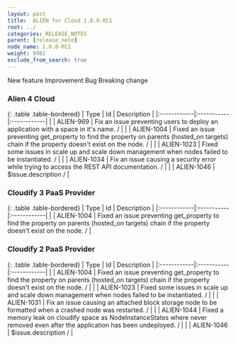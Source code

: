 ```yaml
---
layout: post
title:  ALIEN for Cloud 1.0.0-RC1
root: ../
categories: RELEASE_NOTES
parent: [release_note]
node_name: 1.0.0-RC1
weight: 9982
exclude_from_search: true
---
```





<i class="fa fa-plus text-success"></i> New feature <i class="fa fa-level-up text-primary"></i> Improvement  <i class="fa fa-bug text-danger"></i> Bug <i class="fa fa-exclamation-triangle text-warning"></i> Breaking change


### Alien 4 Cloud



  {: .table .table-bordered}
  | Type        | Id         | Description |
  |:------------|:-----------|:------------|
        |  <i class="fa fa-bug text-danger"></i> | ALIEN-969 | Fix an issue preventing users to deploy an application with a space in it's name. /  |
    |  <i class="fa fa-bug text-danger"></i> | ALIEN-1004 | Fixed an issue preventing get_property to find the property on parents (hosted_on targets) chain if the property doesn't exist on the node. /  |
    |  <i class="fa fa-bug text-danger"></i> | ALIEN-1023 | Fixed some issues in scale up and scale down management when nodes failed to be instantiated. /  |
    |  <i class="fa fa-bug text-danger"></i> | ALIEN-1034 | Fix an issue causing a security error while trying to access the REST API documentation. /  |
    |  <i class="fa fa-bug text-danger"></i> | ALIEN-1046 | $issue.description /  |
  


### Cloudify 3 PaaS Provider



  {: .table .table-bordered}
  | Type        | Id         | Description |
  |:------------|:-----------|:------------|
        |  <i class="fa fa-bug text-danger"></i> | ALIEN-1004 | Fixed an issue preventing get_property to find the property on parents (hosted_on targets) chain if the property doesn't exist on the node. /  |
  


### Cloudify 2 PaaS Provider



  {: .table .table-bordered}
  | Type        | Id         | Description |
  |:------------|:-----------|:------------|
        |  <i class="fa fa-bug text-danger"></i> | ALIEN-1004 | Fixed an issue preventing get_property to find the property on parents (hosted_on targets) chain if the property doesn't exist on the node. /  |
    |  <i class="fa fa-bug text-danger"></i> | ALIEN-1023 | Fixed some issues in scale up and scale down management when nodes failed to be instantiated. /  |
    |  <i class="fa fa-bug text-danger"></i> | ALIEN-1031 | Fix an issue causing an attached block storage node to be formatted when a crashed node was restarted. /  |
    |  <i class="fa fa-bug text-danger"></i> | ALIEN-1044 | Fixed a memory leak on cloudify space as NodeInstanceStates where never removed even after the application has been undeployed. /  |
    |  <i class="fa fa-bug text-danger"></i> | ALIEN-1046 | $issue.description /  |
  

